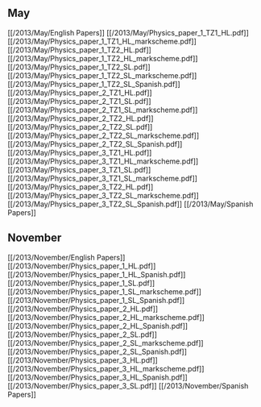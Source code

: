 
## May
[[/2013/May/English Papers]]
[[/2013/May/Physics_paper_1_TZ1_HL.pdf]]
[[/2013/May/Physics_paper_1_TZ1_HL_markscheme.pdf]]
[[/2013/May/Physics_paper_1_TZ2_HL.pdf]]
[[/2013/May/Physics_paper_1_TZ2_HL_markscheme.pdf]]
[[/2013/May/Physics_paper_1_TZ2_SL.pdf]]
[[/2013/May/Physics_paper_1_TZ2_SL_markscheme.pdf]]
[[/2013/May/Physics_paper_1_TZ2_SL_Spanish.pdf]]
[[/2013/May/Physics_paper_2_TZ1_HL.pdf]]
[[/2013/May/Physics_paper_2_TZ1_SL.pdf]]
[[/2013/May/Physics_paper_2_TZ1_SL_markscheme.pdf]]
[[/2013/May/Physics_paper_2_TZ2_HL.pdf]]
[[/2013/May/Physics_paper_2_TZ2_SL.pdf]]
[[/2013/May/Physics_paper_2_TZ2_SL_markscheme.pdf]]
[[/2013/May/Physics_paper_2_TZ2_SL_Spanish.pdf]]
[[/2013/May/Physics_paper_3_TZ1_HL.pdf]]
[[/2013/May/Physics_paper_3_TZ1_HL_markscheme.pdf]]
[[/2013/May/Physics_paper_3_TZ1_SL.pdf]]
[[/2013/May/Physics_paper_3_TZ1_SL_markscheme.pdf]]
[[/2013/May/Physics_paper_3_TZ2_HL.pdf]]
[[/2013/May/Physics_paper_3_TZ2_SL_markscheme.pdf]]
[[/2013/May/Physics_paper_3_TZ2_SL_Spanish.pdf]]
[[/2013/May/Spanish Papers]]

## November
[[/2013/November/English Papers]]
[[/2013/November/Physics_paper_1_HL.pdf]]
[[/2013/November/Physics_paper_1_HL_Spanish.pdf]]
[[/2013/November/Physics_paper_1_SL.pdf]]
[[/2013/November/Physics_paper_1_SL_markscheme.pdf]]
[[/2013/November/Physics_paper_1_SL_Spanish.pdf]]
[[/2013/November/Physics_paper_2_HL.pdf]]
[[/2013/November/Physics_paper_2_HL_markscheme.pdf]]
[[/2013/November/Physics_paper_2_HL_Spanish.pdf]]
[[/2013/November/Physics_paper_2_SL.pdf]]
[[/2013/November/Physics_paper_2_SL_markscheme.pdf]]
[[/2013/November/Physics_paper_2_SL_Spanish.pdf]]
[[/2013/November/Physics_paper_3_HL.pdf]]
[[/2013/November/Physics_paper_3_HL_markscheme.pdf]]
[[/2013/November/Physics_paper_3_HL_Spanish.pdf]]
[[/2013/November/Physics_paper_3_SL.pdf]]
[[/2013/November/Spanish Papers]]
